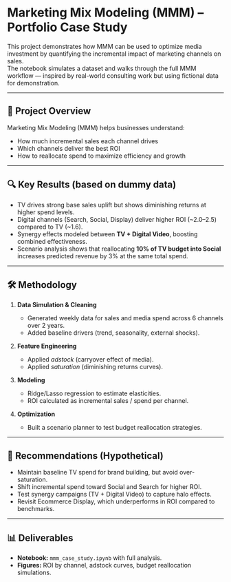 # Marketing Mix Modeling (MMM) – Portfolio Case Study

This project demonstrates how MMM can be used to optimize media investment by quantifying the incremental impact of marketing channels on sales.  
The notebook simulates a dataset and walks through the full MMM workflow — inspired by real-world consulting work but using fictional data for demonstration.

---

## 📖 Project Overview
Marketing Mix Modeling (MMM) helps businesses understand:
- How much incremental sales each channel drives
- Which channels deliver the best ROI
- How to reallocate spend to maximize efficiency and growth

---

## 🔍 Key Results (based on dummy data)
- TV drives strong base sales uplift but shows diminishing returns at higher spend levels.
- Digital channels (Search, Social, Display) deliver higher ROI (~2.0–2.5) compared to TV (~1.6).
- Synergy effects modeled between **TV + Digital Video**, boosting combined effectiveness.
- Scenario analysis shows that reallocating **10% of TV budget into Social** increases predicted revenue by 3% at the same total spend.

---

## 🛠️ Methodology
1. **Data Simulation & Cleaning**
   - Generated weekly data for sales and media spend across 6 channels over 2 years.
   - Added baseline drivers (trend, seasonality, external shocks).

2. **Feature Engineering**
   - Applied *adstock* (carryover effect of media).
   - Applied *saturation* (diminishing returns curves).

3. **Modeling**
   - Ridge/Lasso regression to estimate elasticities.
   - ROI calculated as incremental sales / spend per channel.

4. **Optimization**
   - Built a scenario planner to test budget reallocation strategies.

---

## 🚀 Recommendations (Hypothetical)
- Maintain baseline TV spend for brand building, but avoid over-saturation.
- Shift incremental spend toward Social and Search for higher ROI.
- Test synergy campaigns (TV + Digital Video) to capture halo effects.
- Revisit Ecommerce Display, which underperforms in ROI compared to benchmarks.

---

## 📊 Deliverables
- **Notebook:** `mmm_case_study.ipynb` with full analysis.
- **Figures:** ROI by channel, adstock curves, budget reallocation simulations.
